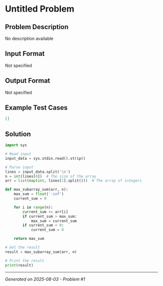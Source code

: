 # Untitled Problem

## Problem Description
No description available

## Input Format
Not specified

## Output Format
Not specified

## Example Test Cases
```json
[]
```

## Solution
```python
import sys

# Read input
input_data = sys.stdin.read().strip()

# Parse input
lines = input_data.split('\n')
n = int(lines[0])  # The size of the array
arr = list(map(int, lines[1].split()))  # The array of integers

def max_subarray_sum(arr, n):
    max_sum = float('-inf')
    current_sum = 0

    for i in range(n):
        current_sum += arr[i]
        if current_sum > max_sum:
            max_sum = current_sum
        if current_sum < 0:
            current_sum = 0

    return max_sum

# Get the result
result = max_subarray_sum(arr, n)

# Print the result
print(result)
```

---
*Generated on 2025-08-03 - Problem #1*